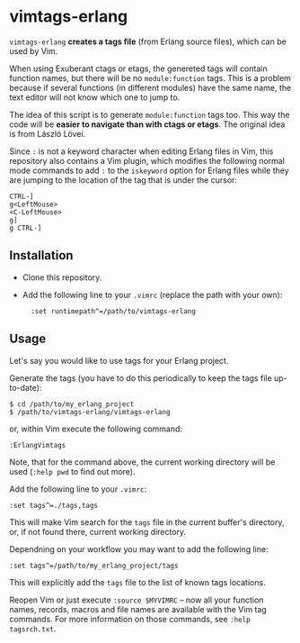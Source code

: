 vimtags-erlang
==============

`vimtags-erlang` **creates a tags file** (from Erlang source files), which can
be used by Vim.

When using Exuberant ctags or etags, the genereted tags will contain function
names, but there will be no `module:function` tags. This is a problem
because if several functions (in different modules) have the same name, the
text editor will not know which one to jump to.

The idea of this script is to generate `module:function` tags too. This way the
code will be **easier to navigate than with ctags or etags**. The original idea
is from László Lövei.

Since `:` is not a keyword character when editing Erlang files in Vim, this
repository also contains a Vim plugin, which modifies the following normal mode
commands to add `:` to the `iskeyword` option for Erlang files while they are
jumping to the location of the tag that is under the cursor:

    CTRL-]
    g<LeftMouse>
    <C-LeftMouse>
    g]
    g CTRL-]

Installation
------------

- Clone this repository.
- Add the following line to your `.vimrc` (replace the path with your own):

        :set runtimepath^=/path/to/vimtags-erlang

Usage
-----

Let's say you would like to use tags for your Erlang project.

Generate the tags (you have to do this periodically to keep the tags file
up-to-date):

    $ cd /path/to/my_erlang_project
    $ /path/to/vimtags-erlang/vimtags-erlang

or, within Vim execute the following command:

    :ErlangVimtags

Note, that for the command above, the current working directory will be used
(`:help pwd` to find out more).

Add the following line to your `.vimrc`:

    :set tags^=./tags,tags

This will make Vim search for the `tags` file in the current buffer's
directory, or, if not found there, current working directory.

Dependning on your workflow you may want to add the following line:

    :set tags^=/path/to/my_erlang_project/tags

This will explicitly add the `tags` file to the list of known tags locations.

Reopen Vim or just execute `:source $MYVIMRC` – now all your function names,
records, macros and file names are available with the Vim tag commands. For
more information on those commands, see `:help tagsrch.txt`.
